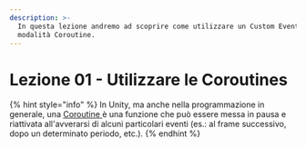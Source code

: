 ```yaml
---
description: >-
  In questa lezione andremo ad scoprire come utilizzare un Custom Event in
  modalità Coroutine.
---
```


# Lezione 01 - Utilizzare le Coroutines

{% hint style="info" %}
In Unity, ma anche nella programmazione in generale, una [Coroutine ](https://docs.unity3d.com/Manual/Coroutines.html)è una funzione che può essere messa in pausa e riattivata all'avverarsi di alcuni particolari eventi \(es.: al frame successivo, dopo un determinato periodo, etc.\).
{% endhint %}

